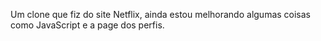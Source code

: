 Um clone que fiz do site Netflix, ainda estou melhorando algumas coisas como JavaScript e a page dos perfis.
